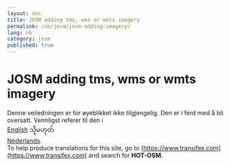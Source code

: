 ```yaml
---
layout: doc
title: JOSM adding tms, wms or wmts imagery
permalink: /nb/josm/josm-adding-imagery/
lang: nb
category: josm
published: true
---
```


JOSM adding tms, wms or wmts imagery
=============================  

Denne veiledningen er for øyeblikket ikke tilgjengelig. Den er i ferd med å bli oversatt. Vennligst referer til den i  
[English](/en/josm/josm-adding-imagery/) သို့မဟုတ်    <!--
[Bahasa Indonesia](/bi/josm/josm-adding-imagery/),  
[Czech](/cs/josm/josm-adding-imagery/),   
[Deutsch](/de/josm/josm-adding-imagery/),  
[Español](/es/josm/josm-adding-imagery/),  
[فارسی](/fa/josm/josm-adding-imagery/),  
[Français](/fr/josm/josm-adding-imagery/),  
[Hrvatski](/hr/josm/josm-adding-imagery/),  
[Italiano](/it/josm/josm-adding-imagery/),  
[日本語](/ja/josm/josm-adding-imagery/),  
[Myanmar](/my/josm/josm-adding-imagery/),-->  
[Nederlands](/nl/josm/josm-adding-imagery/).  <!--
[Português](/pt/josm/josm-adding-imagery/),  
[Русский](/ru/josm/josm-adding-imagery/),  
[Kiswahili](/sw/josm/josm-adding-imagery/),  
[Українська](/uk/josm/josm-adding-imagery/), 
[简体中文](/zh/josm/josm-adding-imagery/).-->  
To help produce translations for this site, go to [https://www.transifex.com](https://www.transifex.com) and search for **HOT-OSM**.

